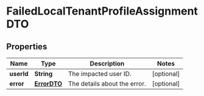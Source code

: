 

# FailedLocalTenantProfileAssignmentDTO


## Properties

| Name | Type | Description | Notes |
|------------ | ------------- | ------------- | -------------|
|**userId** | **String** | The impacted user ID. |  [optional] |
|**error** | [**ErrorDTO**](ErrorDTO.md) | The details about the error. |  [optional] |



